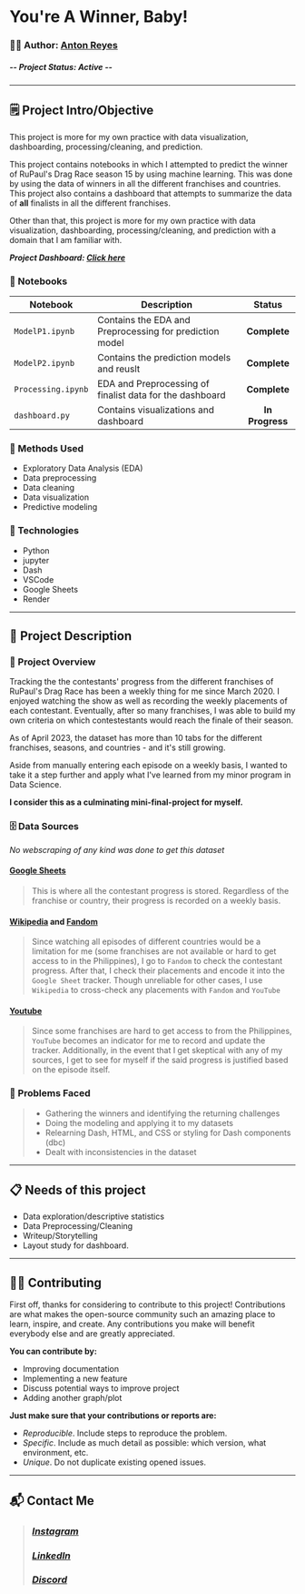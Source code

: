 # **You're A Winner, Baby!**

### 👨‍💻 Author: [Anton Reyes](https://github.com/AGR-yes)

##### **--** Project Status: **Active** **--**

---

## 🗒️ Project Intro/Objective
This project is more for my own practice with data visualization, dashboarding, processing/cleaning, and prediction.

This project contains notebooks in which I attempted to predict the winner of RuPaul's Drag Race season 15 by using machine learning. This was done by using the data of winners in all the different franchises and countries. This project also contains a dashboard that attempts to summarize the data of **all** finalists in all the different franchises.

Other than that, this project is more for my own practice with data visualization, dashboarding, processing/cleaning, and prediction with a domain that I am familiar with.

***Project Dashboard: [Click here](https://youre-a-winner-baby.onrender.com/)***

### 📓 Notebooks
| Notebook | Description | Status |
|-------------|-------------|:-------------:|
| `ModelP1.ipynb` |  Contains the EDA and Preprocessing for prediction model | **Complete** |
| `ModelP2.ipynb` | Contains the prediction models and reuslt | **Complete** |
| `Processing.ipynb` | EDA and Preprocessing of finalist data for the dashboard| **Complete** |
| `dashboard.py` | Contains visualizations and dashboard | **In Progress** |

### 🧬 Methods Used
* Exploratory Data Analysis (EDA)
* Data preprocessing
* Data cleaning
* Data visualization
* Predictive modeling

### 💽 Technologies
* Python
* jupyter
* Dash
* VSCode
* Google Sheets
* Render


---

## 📁 Project Description
### 📃 Project Overview
Tracking the the contestants' progress from the different franchises of RuPaul's Drag Race has been a weekly thing for me since March 2020. I enjoyed watching the show as well as recording the weekly placements of each contestant. Eventually, after so many franchises, I was able to build my own criteria on which contestestants would reach the finale of their season. 

As of April 2023, the dataset has more than 10 tabs for the different franchises, seasons, and countries - and it's still growing. 

Aside from manually entering each episode on a weekly basis, I wanted to take it a step further and apply what I've learned from my minor program in Data Science.

**I consider this as a culminating mini-final-project for myself.**


### 🗄️ Data Sources
*No webscraping of any kind was done to get this dataset*

#### [Google Sheets](https://docs.google.com/spreadsheets/u/1/d/1hEZoaFOyDHFZhsbAA92NiwUNwWSARch8tuG1OOz9tp0/edit#gid=788565485)
> This is where all the contestant progress is stored. Regardless of the franchise or country, their progress is recorded on a weekly basis.

#### [Wikipedia](https://en.wikipedia.org/wiki/RuPaul%27s_Drag_Race) and [Fandom](https://rupaulsdragrace.fandom.com/wiki/RuPaul%27s_Drag_Race_Wiki)
> Since watching all episodes of different countries would be a limitation for me (some franchises are not available or hard to get access to in the Philippines), I go to `Fandom` to check the contestant progress. After that, I check their placements and encode it into the `Google Sheet` tracker.
>Though unreliable for other cases, I use `Wikipedia` to cross-check any placements with `Fandom` and `YouTube`

#### [Youtube](https://www.youtube.com/@rupaulsdragrace)
> Since some franchises are hard to get access to from the Philippines, `YouTube` becomes an indicator for me to record and update the tracker. Additionally, in the event that I get skeptical with any of my sources, I get to see for myself if the said progress is justified based on the episode itself.

### 📝 Problems Faced
>* Gathering the winners and identifying the returning challenges
>* Doing the modeling and applying it to my datasets
>* Relearning Dash, HTML, and CSS or styling for Dash components (dbc)
>* Dealt with inconsistencies in the dataset

---


## 📋 Needs of this project
- Data exploration/descriptive statistics
- Data Preprocessing/Cleaning
- Writeup/Storytelling
- Layout study for dashboard.

---

## 🤲🏽 Contributing

First off, thanks for considering to contribute to this project! Contributions are what makes the open-source community such an amazing place to learn, inspire, and create. Any contributions you make will benefit everybody else and are greatly appreciated.

**You can contribute by:**

- Improving documentation
- Implementing a new feature
- Discuss potential ways to improve project
- Adding another graph/plot

**Just make sure that your contributions or reports are:**

- *Reproducible*. Include steps to reproduce the problem.
- *Specific*. Include as much detail as possible: which version, what environment, etc.
- *Unique*. Do not duplicate existing opened issues.

---

## 📬 Contact Me
> ### *[Instagram](https://instagram.com/ant0nreyes)*
> ### *[LinkedIn](https://www.linkedin.com/in/antongreyes/)*
> ### *[Discord](https://discord.gg/v4PzDC2R6T)* 